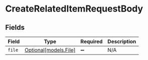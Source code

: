 # CreateRelatedItemRequestBody


## Fields

| Field                                      | Type                                       | Required                                   | Description                                |
| ------------------------------------------ | ------------------------------------------ | ------------------------------------------ | ------------------------------------------ |
| `file`                                     | [Optional[models.File]](../models/file.md) | :heavy_minus_sign:                         | N/A                                        |
